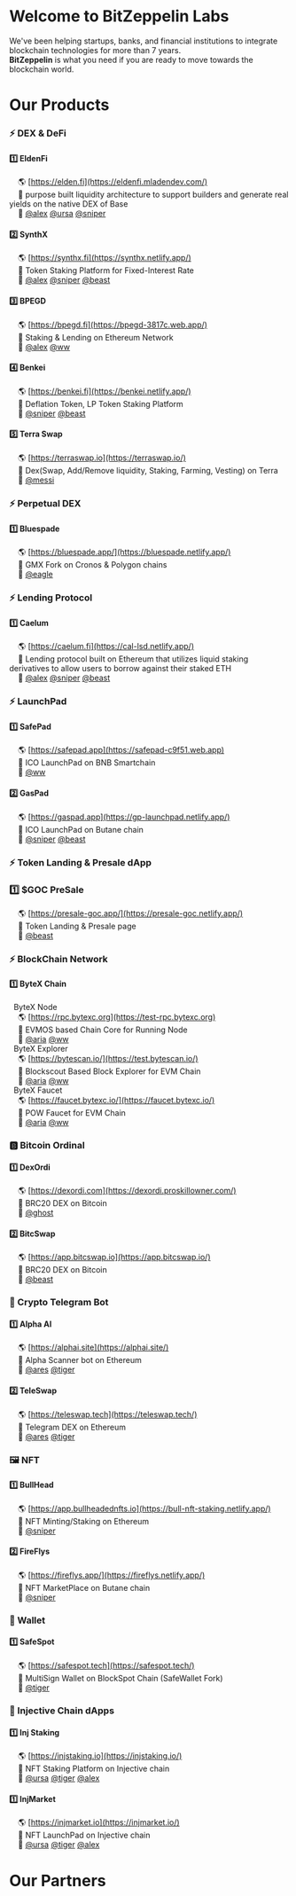 # Welcome to BitZeppelin Labs

We've been helping startups, banks, and financial institutions to integrate blockchain technologies for more than 7 years. <br />
**BitZeppelin** is what you need if you are ready to move towards the blockchain world. <br />

# Our Products
### ⚡ DEX & DeFi
#### 1️⃣  EldenFi 
&nbsp; &nbsp; 🌎 [https://elden.fi](https://eldenfi.mladendev.com/) <br />
&nbsp; &nbsp; 📌 purpose built liquidity architecture to support builders and generate real yields on the native DEX of Base <br />
&nbsp; &nbsp; 👥 [@alex](https://t.me/whaler0x) [@ursa](https://t.me/mladendev) [@sniper](https://t.me/zxapolloeth)<br />

#### 2️⃣  SynthX
&nbsp; &nbsp; 🌎 [https://synthx.fi](https://synthx.netlify.app/) <br />
&nbsp; &nbsp; 📌 Token Staking Platform for Fixed-Interest Rate <br />
&nbsp; &nbsp; 👥 [@alex](https://t.me/whaler0x) [@sniper](https://t.me/zxapolloeth) [@beast](https://t.me/crypto0405)<br />

#### 3️⃣  BPEGD
&nbsp; &nbsp; 🌎 [https://bpegd.fi](https://bpegd-3817c.web.app/) <br />
&nbsp; &nbsp; 📌 Staking & Lending on Ethereum Network <br />
&nbsp; &nbsp; 👥 [@alex](https://t.me/whaler0x) [@ww](https://t.me/ktman114)<br />

#### 4️⃣  Benkei
&nbsp; &nbsp; 🌎 [https://benkei.fi](https://benkei.netlify.app/) <br />
&nbsp; &nbsp; 📌 Deflation Token, LP Token Staking Platform <br />
&nbsp; &nbsp; 👥 [@sniper](https://t.me/zxapolloeth) [@beast](https://t.me/crypto0405)<br />

#### 5️⃣  Terra Swap
&nbsp; &nbsp; 🌎 [https://terraswap.io](https://terraswap.io/) <br />
&nbsp; &nbsp; 📌 Dex(Swap, Add/Remove liquidity, Staking, Farming, Vesting) on Terra <br />
&nbsp; &nbsp; 👥 [@messi](https://t.me/@legendblockchain)<br />


### ⚡ Perpetual DEX
#### 1️⃣  Bluespade
&nbsp; &nbsp; 🌎 [https://bluespade.app/](https://bluespade.netlify.app/) <br />
&nbsp; &nbsp; 📌 GMX Fork on Cronos & Polygon chains <br />
&nbsp; &nbsp; 👥 [@eagle](https://t.me/cryptofieldking) <br />

### ⚡ Lending Protocol
#### 1️⃣  Caelum 
&nbsp; &nbsp; 🌎 [https://caelum.fi](https://cal-lsd.netlify.app/) <br />
&nbsp; &nbsp; 📌 Lending protocol built on Ethereum that utilizes liquid staking derivatives to allow users to borrow against their staked ETH <br />
&nbsp; &nbsp; 👥 [@alex](https://t.me/whaler0x) [@sniper](https://t.me/zxapolloeth) [@beast](https://t.me/crypto0405)<br />

### ⚡ LaunchPad
#### 1️⃣  SafePad
&nbsp; &nbsp; 🌎 [https://safepad.app](https://safepad-c9f51.web.app) <br />
&nbsp; &nbsp; 📌 ICO LaunchPad on BNB Smartchain <br />
&nbsp; &nbsp; 👥 [@ww](https://t.me/ktman114)<br />

#### 2️⃣  GasPad
&nbsp; &nbsp; 🌎 [https://gaspad.app](https://gp-launchpad.netlify.app/) <br />
&nbsp; &nbsp; 📌 ICO LaunchPad on Butane chain <br />
&nbsp; &nbsp; 👥 [@sniper](https://t.me/zxapolloeth) [@beast](https://t.me/crypto0405)<br />

### ⚡ Token Landing & Presale dApp
### 1️⃣  $GOC PreSale
&nbsp; &nbsp; 🌎 [https://presale-goc.app/](https://presale-goc.netlify.app/) <br />
&nbsp; &nbsp; 📌 Token Landing & Presale page <br />
&nbsp; &nbsp; 👥 [@beast](https://t.me/crypto0405)<br />

### ⚡ BlockChain Network
#### 1️⃣  ByteX Chain
&nbsp; ByteX Node <br />
&nbsp; &nbsp; 🌎 [https://rpc.bytexc.org](https://test-rpc.bytexc.org) <br />
&nbsp; &nbsp; 📌 EVMOS based Chain Core for Running Node <br />
&nbsp; &nbsp; 👥 [@aria](https://t.me/DreamWorksDev) [@ww](https://t.me/ktman114)<br />
&nbsp; ByteX Explorer <br />
&nbsp; &nbsp; 🌎 [https://bytescan.io/](https://test.bytescan.io/) <br />
&nbsp; &nbsp; 📌 Blockscout Based Block Explorer for EVM Chain <br />
&nbsp; &nbsp; 👥 [@aria](https://t.me/DreamWorksDev) [@ww](https://t.me/ktman114)<br />
&nbsp; ByteX Faucet <br />
&nbsp; &nbsp; 🌎 [https://faucet.bytexc.io/](https://faucet.bytexc.io/) <br />
&nbsp; &nbsp; 📌 POW Faucet for EVM Chain <br />
&nbsp; &nbsp; 👥 [@aria](https://t.me/DreamWorksDev) [@ww](https://t.me/ktman114)<br />

### 🅱️ Bitcoin Ordinal
#### 1️⃣  DexOrdi
&nbsp; &nbsp; 🌎 [https://dexordi.com](https://dexordi.proskillowner.com/) <br />
&nbsp; &nbsp; 📌 BRC20 DEX on Bitcoin <br />
&nbsp; &nbsp; 👥 [@ghost](https://t.me/proskillowner)

#### 2️⃣  BitcSwap
&nbsp; &nbsp; 🌎 [https://app.bitcswap.io](https://app.bitcswap.io/) <br />
&nbsp; &nbsp; 📌 BRC20 DEX on Bitcoin <br />
&nbsp; &nbsp; 👥 [@beast](https://t.me/crypto0405) <br />

### 🤖 Crypto Telegram Bot
#### 1️⃣  Alpha AI 
&nbsp; &nbsp; 🌎 [https://alphai.site](https://alphai.site/) <br />
&nbsp; &nbsp; 📌 Alpha Scanner bot on Ethereum <br />
&nbsp; &nbsp; 👥 [@ares](https://t.me/Sparkleye) [@tiger](https://t.me/DraganManager) <br />

#### 2️⃣  TeleSwap
&nbsp; &nbsp; 🌎 [https://teleswap.tech](https://teleswap.tech/) <br />
&nbsp; &nbsp; 📌 Telegram DEX on Ethereum <br />
&nbsp; &nbsp; 👥 [@ares](https://t.me/Sparkleye) [@tiger](https://t.me/DraganManager) <br />

### 🖼 NFT
#### 1️⃣  BullHead
&nbsp; &nbsp; 🌎 [https://app.bullheadednfts.io](https://bull-nft-staking.netlify.app/) <br />
&nbsp; &nbsp; 📌 NFT Minting/Staking on Ethereum <br />
&nbsp; &nbsp; 👥 [@sniper](https://t.me/zxapolloeth) <br />

#### 2️⃣  FireFlys
&nbsp; &nbsp; 🌎 [https://fireflys.app/](https://fireflys.netlify.app/) <br />
&nbsp; &nbsp; 📌 NFT MarketPlace on Butane chain <br />
&nbsp; &nbsp; 👥 [@sniper](https://t.me/zxapolloeth) <br />

### 👝 Wallet
#### 1️⃣  SafeSpot
&nbsp; &nbsp; 🌎 [https://safespot.tech](https://safespot.tech/) <br />
&nbsp; &nbsp; 📌 MultiSign Wallet on BlockSpot Chain (SafeWallet Fork) <br />
&nbsp; &nbsp; 👥 [@tiger](https://t.me/DraganManager) <br />

### 💉 Injective Chain dApps
#### 1️⃣  Inj Staking
&nbsp; &nbsp; 🌎 [https://injstaking.io](https://injstaking.io/) <br />
&nbsp; &nbsp; 📌 NFT Staking Platform on Injective chain<br />
&nbsp; &nbsp; 👥 [@ursa](https://t.me/mladendev) [@tiger](https://t.me/DraganManager) [@alex](https://t.me/whaler0x) <br />

#### 1️⃣  InjMarket
&nbsp; &nbsp; 🌎 [https://injmarket.io](https://injmarket.io/) <br />
&nbsp; &nbsp; 📌 NFT LaunchPad on Injective chain<br />
&nbsp; &nbsp; 👥 [@ursa](https://t.me/mladendev) [@tiger](https://t.me/DraganManager) [@alex](https://t.me/whaler0x) <br />

# Our Partners

